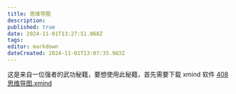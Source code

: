 ```yaml
---
title: 思维导图
description: 
published: true
date: 2024-11-01T13:27:51.068Z
tags: 
editor: markdown
dateCreated: 2024-11-01T13:07:35.983Z
---
```


这是来自一位强者的武功秘籍，要想使用此秘籍，首先需要下载 xmind 软件
[408思维导图.xmind](/408思维导图.xmind)